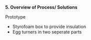 <b>5. Overview of Process/ Solutions</b>

Prototype
<ul>

<li>Styrofoam box to provide insulation</li>
<li>Egg turners in two seperate parts</li>
